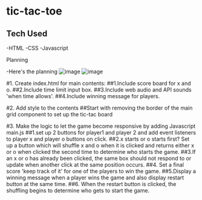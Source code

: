 # tic-tac-toe

## Tech Used

-HTML
-CSS
-Javascript

Planning

-Here's the planning
![image](https://user-images.githubusercontent.com/54475694/142716272-c80d9cc5-2e05-4e22-ad36-e689670b2196.png)
![image](https://user-images.githubusercontent.com/54475694/142716365-375928ba-bbb8-4f5f-ba9d-8ecc8baf4c7e.png)

#1. Create index.html for main contents:
##1.Include score board for x and o.
##2.Include time limit input box.
##3.Include web audio and API sounds 'when time allows'.
##4.Include winning message for players.

#2. Add style to the contents
##Start with removing the border of the main grid component to set up the tic-tac board

#3. Make the logic to let the game become responsive by adding Javascript main.js
##1.set up 2 buttons for player1 and player 2 and add event listeners to player x and player o buttons on click.
##2.x starts or o starts first? Set up a button which will shuffle x and o when it is clicked and returns either x or o when clicked the second time to determine who starts the game.
##3.If an x or o has already been clicked, the same box should not respond to or update when another click at the same position occurs.
##4. Set a final score 'keep track of it' for one of the players to win the game.
##5.Display a winning message when a player wins the game and also display restart button at the same time.
##6. When the restart button is clicked, the shuffling begins to determine who gets to start the game.
